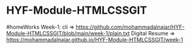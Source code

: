 # HYF-Module-HTMLCSSGIT

#homeWorks
Week-1: 
cli => https://github.com/mohammadalnajar/HYF-Module-HTMLCSSGIT/blob/main/week-1/plain.txt
Digital Resume => https://mohammadalnajar.github.io/HYF-Module-HTMLCSSGIT/week-1
